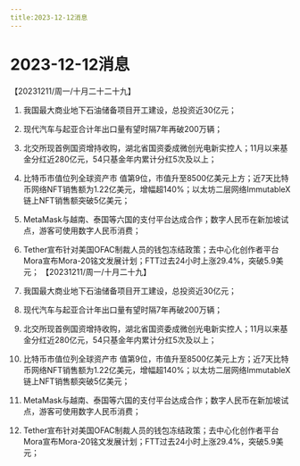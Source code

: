 ```yaml
---
title:2023-12-12消息
---
```

# 2023-12-12消息
【20231211/周一/十月二十二十九】
1. 我国最大商业地下石油储备项目开工建设，总投资近30亿元；

2. 现代汽车与起亚合计年出口量有望时隔7年再破200万辆；

3. 北交所现首例国资增持收购，湖北省国资委成微创光电新实控人；11月以来基金分红近280亿元，54只基金年内累计分红5次及以上；

4. 比特币市值位列全球资产市 值第9位，市值升至8500亿美元上方；近7天比特币网络NFT销售额为1.22亿美元，增幅超140%；以太坊二层网络ImmutableX链上NFT销售额突破5亿美元；

5. MetaMask与越南、泰国等六国的支付平台达成合作；数字人民币在新加坡试点，游客可使用数字人民币消费；

6. Tether宣布针对美国OFAC制裁人员的钱包冻结政策；去中心化创作者平台Mora宣布Mora-20铭文发展计划；FTT过去24小时上涨29.4%，突破5.9美元；
【20231211/周一/十月二十九】

1. 我国最大商业地下石油储备项目开工建设，总投资近30亿元；

2. 现代汽车与起亚合计年出口量有望时隔7年再破200万辆；

3. 北交所现首例国资增持收购，湖北省国资委成微创光电新实控人；11月以来基金分红近280亿元，54只基金年内累计分红5次及以上；

4. 比特币市值位列全球资产市 值第9位，市值升至8500亿美元上方；近7天比特币网络NFT销售额为1.22亿美元，增幅超140%；以太坊二层网络ImmutableX链上NFT销售额突破5亿美元；

5. MetaMask与越南、泰国等六国的支付平台达成合作；数字人民币在新加坡试点，游客可使用数字人民币消费；

6. Tether宣布针对美国OFAC制裁人员的钱包冻结政策；去中心化创作者平台Mora宣布Mora-20铭文发展计划；FTT过去24小时上涨29.4%，突破5.9美元；